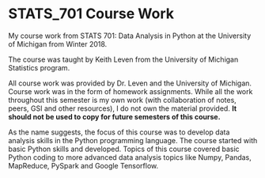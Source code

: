 # STATS_701 Course Work

My course work from STATS 701: Data Analysis in Python at the University of Michigan from Winter 2018.

The course was taught by Keith Leven from the University of Michigan Statistics program. 

All course work was provided by Dr. Leven and the University of Michigan. Course work was in the form of homework assignments. While all the work throughout this semester is my own work (with collaboration of notes, peers, GSI and other resources), I do not own the material provided. **It should not be used to copy for future semesters of this course.**

As the name suggests, the focus of this course was to develop data analysis skills in the Python programming language. The course started with basic Python skills and developed. Topics of this course covered basic Python coding to more advanced data analysis topics like Numpy, Pandas, MapReduce, PySpark and Google Tensorflow.


